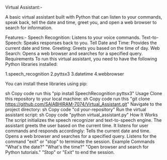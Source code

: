 Virtual Assistant:-

A basic virtual assistant built with Python that can listen to your commands, speak back, tell the date and time, greet you, and open a web browser to search for information.

Features:- 
Speech Recognition: Listens to your voice commands.
Text-to-Speech: Speaks responses back to you.
Tell Date and Time: Provides the current date and time.
Greeting: Greets you based on the time of day.
Web Search: Opens a web browser and searches for a specified query.
Requirements
To run this virtual assistant, you need to have the following Python libraries installed:

1.speech_recognition
2.pyttsx3
3.datetime
4.webbrowser

You can install these libraries using pip:  

sh
Copy code
run this  "pip install SpeechRecognition pyttsx3"
Usage
Clone this repository to your local machine:
sh
Copy code
run this "git clone https://github.com/SAIABHIRAM-7074/Virtual_Assistant.git"
Navigate to the project directory:
sh
Copy code
"cd your-repository"
Run the virtual assistant script:
sh
Copy code
"python virtual_assistant.py"
How It Works
The script initializes the speech recognizer and text-to-speech engine.
The assistant greets the user based on the current time.
It listens for user commands and responds accordingly:
Tells the current date and time.
Opens a web browser and searches for a specified query.
Listens for the command "exit" or "stop" to terminate the session.
Example Commands
"What's the date?"
"What's the time?"
"Open browser and search for Python tutorials."
"Stop" or "Exit" to end the session.
